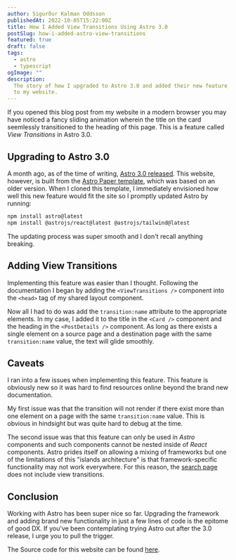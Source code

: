 ```yaml
---
author: Sigurður Kalman Oddsson
publishedAt: 2022-10-05T15:22:00Z
title: How I Added View Transitions Using Astro 3.0
postSlug: how-i-added-astro-view-transitions
featured: true
draft: false
tags:
  - astro
  - typescript
ogImage: ""
description:
  The story of how I upgraded to Astro 3.0 and added their new feature, View Transitions,
  to my website.
---
```


If you opened this blog post from my website in a modern browser you may have noticed a fancy sliding animation wherein the title on the card seemlessly transitioned to the heading of this page. This is a feature called *View Transitions* in Astro 3.0.

## Upgrading to Astro 3.0

A month ago, as of the time of writing, [Astro 3.0 released](https://astro.build/blog/astro-3/). This website, however, is built from the [Astro Paper template](https://github.com/satnaing/astro-paper), which was based on an older version. When I cloned this template, I immediately envisioned how well this new feature would fit the site so I promptly updated Astro by running:
```bash
npm install astro@latest
npm install @astrojs/react@latest @astrojs/tailwind@latest
```
The updating process was super smooth and I don't recall anything breaking.

## Adding View Transitions

Implementing this feature was easier than I thought. Following the documentation I began by adding the `<ViewTransitions />` component into the `<head>` tag of my shared layout component.

Now all I had to do was add the `transition:name` attribute to the appropriate elements. In my case, I added it to the title in the `<Card />` component and the heading in the `<PostDetails />` component. As long as there exists a single element on a source page and a destination page with the same `transition:name` value, the text will glide smoothly.

## Caveats

I ran into a few issues when implementing this feature. This feature is obviously new so it was hard to find resources online beyond the brand new documentation.

My first issue was that the transition will not render if there exist more than one element on a page with the same `transition:name` value. This is obvious in hindsight but was quite hard to debug at the time.

The second issue was that this feature can only be used in *Astro* components and such components cannot be nested inside of *React* components. Astro prides itself on allowing a mixing of frameworks but one of the limitations of this "islands architecture" is that framework-specific functionality may not work everywhere. For this reason, the [search page](../search) does not include view transitions.

## Conclusion

Working with Astro has been super nice so far. Upgrading the framework and adding brand new functionality in just a few lines of code is the epitome of good DX. If you've been contemplating trying Astro out after the 3.0 release, I urge you to pull the trigger.

The Source code for this website can be found [here](https://github.com/kalmanodds/astro-blog).